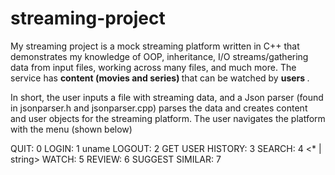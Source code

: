 # streaming-project
My streaming project is a mock streaming platform written in C++ that demonstrates my knowledge of OOP, 
inheritance, I/O streams/gathering data from input files, working across many files, and much more.
The service has <b> content (movies and series) </b> that can be watched by <b> users </b>.

In short, the user inputs a file with streaming data, and a Json parser (found in jsonparser.h and jsonparser.cpp) parses the data
and creates content and user objects for the streaming platform. The user navigates the platform with the menu (shown below)


QUIT:              0
LOGIN:             1 uname
LOGOUT:            2
GET USER HISTORY:  3
SEARCH:            4 <* | string>
WATCH:             5 <content-id>
REVIEW:            6 <content-id> <number-of-stars>
SUGGEST SIMILAR:   7 <content-id>
